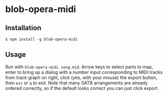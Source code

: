 # blob-opera-midi

## Installation

`$ npm install -g blob-opera-midi`

## Usage

Run with `blob-opera-midi song.mid`. Arrow keys to select parts to map, enter to bring up a dialog with a number input corresponding to MIDI tracks from track graph on right, click (yes, with your mouse) the export button, then `esc` or `q` to exit. Note that many SATB arrangements are already ordered correctly, so if the default looks correct you can just click export.
